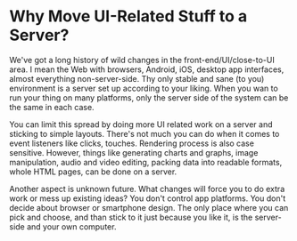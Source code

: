 # Why Move UI-Related Stuff to a Server?

We've got a long history of wild changes
in the front-end/UI/close-to-UI area.
I mean the Web with browsers, Android, iOS,
desktop app interfaces, almost everything non-server-side.
Thy only stable and sane (to you) environment is a server
set up according to your liking.
When you wan to run your thing on many platforms,
only the server side of the system can be the same in each case.

You can limit this spread by doing more UI related work on a server
and sticking to simple layouts.
There's not much you can do when it comes to event listeners like
clicks, touches.
Rendering process is also case sensitive.
However, things like generating charts and graphs, image manipulation,
audio and video editing, packing data into readable formats,
whole HTML pages, can be done on a server.

Another aspect is unknown future.
What changes will force you to do extra work or mess up existing ideas?
You don't control app platforms.
You don't decide about browser or smartphone design.
The only place where you can pick and choose,
and than stick to it just because you like it, is the server-side
and your own computer.


